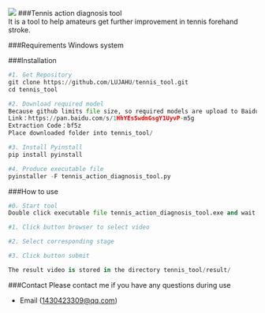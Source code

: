 ![](https://github.com/LUJAHU/tennis_tool/blob/master/icon.ico)
###Tennis action diagnosis tool<br>
It is a tool to help amateurs get further improvement in tennis forehand stroke.

###Requirements
Windows system

###Installation
```Python
#1. Get Repository
git clone https://github.com/LUJAHU/tennis_tool.git
cd tennis_tool

#2. Download required model
Because github limits file size, so required models are upload to BaiduYun. 
Link：https://pan.baidu.com/s/1HhYEsSwdmGsgY1UyvP-m5g 
Extraction Code：bf5z
Place downloaded folder into tennis_tool/

#3. Install Pyinstall
pip install pyinstall

#4. Produce executable file
pyinstaller -F tennis_action_diagnosis_tool.py
```

###How to use
```Python
#0. Start tool
Double click executable file tennis_action_diagnosis_tool.exe and wait a few seconds

#1. Click button browser to select video

#2. Select corresponding stage

#3. Click button submit

The result video is stored in the directory tennis_tool/result/
```

###Contact
Please contact me if you have any questions during use

* Email (1430423309@qq.com)

